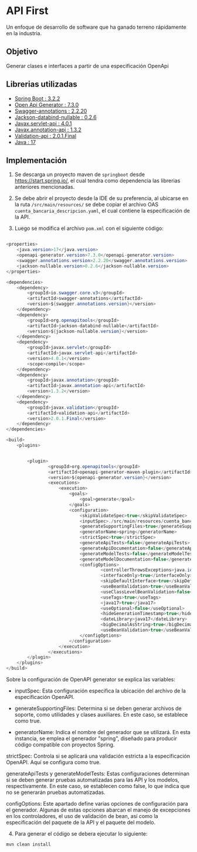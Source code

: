 # API First

Un enfoque de desarrollo de software que ha ganado terreno rápidamente en la industria.

## Objetivo

Generar clases e interfaces a partir de una especificación OpenApi

## Librerias utilizadas

- [Spring Boot : 3.2.2](https://start.spring.io/)
- [Open Api Generator : 7.3.0](https://github.com/OpenAPITools/openapi-generator)
- [Swagger-annotations : 2.2.20](https://mvnrepository.com/artifact/io.swagger.core.v3/swagger-annotations)
- [Jackson-databind-nullable : 0.2.6](https://github.com/OpenAPITools/jackson-databind-nullable)
- [Javax.servlet-api : 4.0.1](https://mvnrepository.com/artifact/javax.servlet/javax.servlet-api/4.0.1)
- [Javax.annotation-api : 1.3.2](https://mvnrepository.com/artifact/javax.annotation/javax.annotation-api/1.3.2)
- [Validation-api : 2.0.1.Final](https://mvnrepository.com/artifact/javax.validation/validation-api/2.0.1.Final)
- [Java : 17]()

## Implementación

1. Se descarga un proyecto maven de `springboot` desde https://start.spring.io/, el cual tendra como dependencia las librerias anteriores mencionadas.

2. Se debe abrir el proyecto desde la IDE de su preferencia, al ubicarse en la ruta `/src/main/resources/` se debe copiar el archivo OAS `cuenta_bancaria_descripcion.yaml`, el cual contiene la especificación de la API.


3. Luego se modifica el archivo `pom.xml` con el siguiente código:

```java

<properties>
	<java.version>17</java.version>
	<openapi-generator.version>7.3.0</openapi-generator.version>
	<swagger.annotations.version>2.2.20</swagger.annotations.version>
	<jackson-nullable.version>0.2.6</jackson-nullable.version>
</properties>

<dependencies>
    <dependency>
        <groupId>io.swagger.core.v3</groupId>
        <artifactId>swagger-annotations</artifactId>
        <version>${swagger.annotations.version}</version>
    </dependency>
    <dependency>
        <groupId>org.openapitools</groupId>
        <artifactId>jackson-databind-nullable</artifactId>
        <version>${jackson-nullable.version}</version>
    </dependency>
    <dependency>
        <groupId>javax.servlet</groupId>
        <artifactId>javax.servlet-api</artifactId>
        <version>4.0.1</version>
        <scope>compile</scope>
    </dependency>
    <dependency>
        <groupId>javax.annotation</groupId>
        <artifactId>javax.annotation-api</artifactId>
        <version>1.3.2</version>
    </dependency>
    <dependency>
        <groupId>javax.validation</groupId>
        <artifactId>validation-api</artifactId>
        <version>2.0.1.Final</version>
    </dependency>
</dependencies>

<build>
	<plugins>


        <plugin>
				<groupId>org.openapitools</groupId>
				<artifactId>openapi-generator-maven-plugin</artifactId>
				<version>${openapi-generator.version}</version>
				<executions>
					<execution>
						<goals>
							<goal>generate</goal>
						</goals>
						<configuration>
							<skipValidateSpec>true</skipValidateSpec>
							<inputSpec>./src/main/resources/cuenta_bancaria_descripcion.yaml</inputSpec>
							<generateSupportingFiles>true</generateSupportingFiles>
                            <generatorName>spring</generatorName>
                            <strictSpec>true</strictSpec>
                            <generateApiTests>false</generateApiTests>
                            <generateApiDocumentation>false</generateApiDocumentation>
                            <generateModelTests>false</generateModelTests>
                            <generateModelDocumentation>false</generateModelDocumentation>
							<configOptions>
									<controllerThrowsExceptions>java.io.IOException,com.example.NotFoundException</controllerThrowsExceptions>
									<interfaceOnly>true</interfaceOnly>
									<skipDefaultInterface>true</skipDefaultInterface>
									<useBeanValidation>true</useBeanValidation>
									<useClassLevelBeanValidation>false</useClassLevelBeanValidation>
									<useTags>true</useTags>
									<java17>true</java17>
									<useOptional>false</useOptional>
									<hideGenerationTimestamp>true</hideGenerationTimestamp>
									<dateLibrary>java17</dateLibrary>
									<bigDecimalAsString>true</bigDecimalAsString>
									<useBeanValidation>true</useBeanValidation>
							</configOptions>
						</configuration>
					</execution>
				</executions>
		</plugin>
	</plugins>
</build>

```
        
Sobre la configuración de OpenAPI generator se explica las variables:

- inputSpec: Esta configuración especifica la ubicación del archivo de la especificación OpenAPI.

- generateSupportingFiles: Determina si se deben generar archivos de soporte, como utilidades y clases auxiliares. En este caso, se establece como true.

- generatorName: Indica el nombre del generador que se utilizará. En esta instancia, se emplea el generador "spring", diseñado para producir código compatible con proyectos Spring.

strictSpec: Controla si se aplicará una validación estricta a la especificación OpenAPI. Aquí se configura como true.

generateApiTests y generateModelTests: Estas configuraciones determinan si se deben generar pruebas automatizadas para las API y los modelos, respectivamente. En este caso, se establecen como false, lo que indica que no se generarán pruebas automatizadas.

configOptions: Este apartado define varias opciones de configuración para el generador. Algunas de estas opciones abarcan el manejo de excepciones en los controladores, el uso de validación de bean, así como la especificación del paquete de la API y el paquete del modelo.

4. Para generar el código se debera ejecutar lo siguiente:

```java
mvn clean install
```